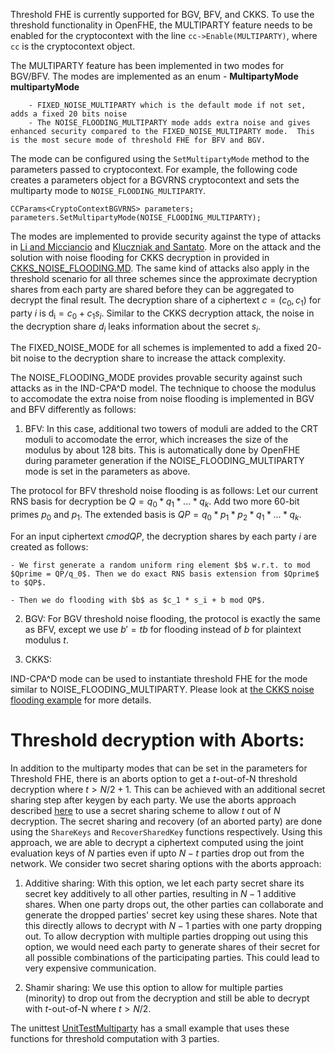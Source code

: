 Threshold FHE is currently supported for BGV, BFV, and CKKS. To use the threshold functionality in OpenFHE, the MULTIPARTY feature needs to be enabled for the cryptocontext with the line `cc->Enable(MULTIPARTY)`, where `cc` is the cryptocontext object.

The MULTIPARTY feature has been implemented in two modes for BGV/BFV. The modes are implemented as an enum -
**MultipartyMode multipartyMode**

```
	- FIXED_NOISE_MULTIPARTY which is the default mode if not set, adds a fixed 20 bits noise
	- The NOISE_FLOODING_MULTIPARTY mode adds extra noise and gives enhanced security compared to the FIXED_NOISE_MULTIPARTY mode.  This is the most secure mode of threshold FHE for BFV and BGV.
```
The mode can be configured using the `SetMultipartyMode` method to the parameters passed to cryptocontext. For example, the following code creates a parameters object for a BGVRNS cryptocontext and sets the multiparty mode to `NOISE_FLOODING_MULTIPARTY`.

```
CCParams<CryptoContextBGVRNS> parameters;
parameters.SetMultipartyMode(NOISE_FLOODING_MULTIPARTY);
```

The modes are implemented to provide security against the type of attacks in [Li and Micciancio](https://link.springer.com/chapter/10.1007/978-3-030-77870-5_23) and [Kluczniak and Santato](https://eprint.iacr.org/2023/301).
More on the attack and the solution with noise flooding for CKKS decryption in provided in [CKKS_NOISE_FLOODING.MD](https://github.com/openfheorg/openfhe-development/blob/main/src/pke/examples/CKKS_NOISE_FLOODING.md).
The same kind of attacks also apply in the threshold scenario for all three schemes since the approximate decryption shares from each party are shared before they can be aggregated to decrypt the final result.
The decryption share of a ciphertext $c = (c_0, c_1)$ for party $i$ is $\mathsf{d_i} = c_0 + c_1s_i$.
Similar to the CKKS decryption attack, the noise in the decryption share $d_i$ leaks information about the secret $s_i$.

The FIXED_NOISE_MODE for all schemes is implemented to add a fixed $20$-bit noise to the decryption share to increase the attack complexity.

The NOISE_FLOODING_MODE provides provable security against such attacks as in the IND-CPA^D model. The technique to choose the modulus to accomodate the extra noise from noise flooding is implemented in BGV and BFV differently as follows:

1. BFV:
In this case, additional two towers of moduli are added to the CRT moduli to accomodate the error, which increases the size of the modulus by about $128$ bits. This is automatically done by OpenFHE during parameter generation if the NOISE_FLOODING_MULTIPARTY mode is set in the parameters as above.

The protocol for BFV threshold noise flooding is as follows:
Let our current RNS basis for decryption be $Q=q_0 * q_1 * ... * q_k$. Add two more 60-bit primes $p_0$ and $p_1$. The extended basis is $QP = q_0 * p_1 * p_2 * q_1 * ... * q_k$.

For an input ciphertext $c mod QP$, the decryption shares by each party $i$ are created as follows:

	- We first generate a random uniform ring element $b$ w.r.t. to mod $Qprime = QP/q_0$. Then we do exact RNS basis extension from $Qprime$ to $QP$.

	- Then we do flooding with $b$ as $c_1 * s_i + b mod QP$.

2. BGV: For BGV threshold noise flooding, the protocol is exactly the same as BFV, except we use $b' = tb$ for flooding instead of $b$ for plaintext modulus $t$.


3. CKKS:

IND-CPA^D mode can be used to instantiate threshold FHE for the mode similar to NOISE_FLOODING_MULTIPARTY. Please look at [the CKKS noise flooding example](https://github.com/openfheorg/openfhe-development/blob/main/src/pke/examples/ckks-noise-flooding.cpp) for more details.

# Threshold decryption with Aborts:

In addition to the multiparty modes that can be set in the parameters for Threshold FHE, there is an aborts option to get a $t$-out-of-N threshold decryption where $t > N/2 + 1$. This can be achieved with an additional secret sharing step after keygen by each party. We use the aborts approach described [here](https://eprint.iacr.org/2011/613.pdf) to use a secret sharing scheme to allow $t$ out of $N$ decryption. The secret sharing and recovery (of an aborted party) are done using the `ShareKeys` and `RecoverSharedKey` functions respectively. Using this approach, we are able to decrypt a ciphertext computed using the joint evaluation keys of $N$ parties even if upto $N-t$ parties drop out from the network. We consider two secret sharing options with the aborts approach:

1. Additive sharing: With this option, we let each party secret share its secret key additively to all other parties, resulting in $N - 1$ additive shares. When one party drops out, the other parties can collaborate and generate the dropped parties' secret key using these shares. Note that this directly allows to decrypt with $N - 1$ parties with one party dropping out. To allow decryption with multiple parties dropping out using this option, we would need each party to generate shares of their secret for all possible combinations of the participating parties. This could lead to very expensive communication.

2. Shamir sharing: We use this option to allow for multiple parties (minority) to drop out from the decryption and still be able to decrypt with $t$-out-of-N where $t > N/2$.

The unittest [UnitTestMultiparty](https://github.com/openfheorg/openfhe-development/blob/main/src/pke/unittest/UnitTestMultiparty.cpp) has a small example that uses these functions for threshold computation with 3 parties.
